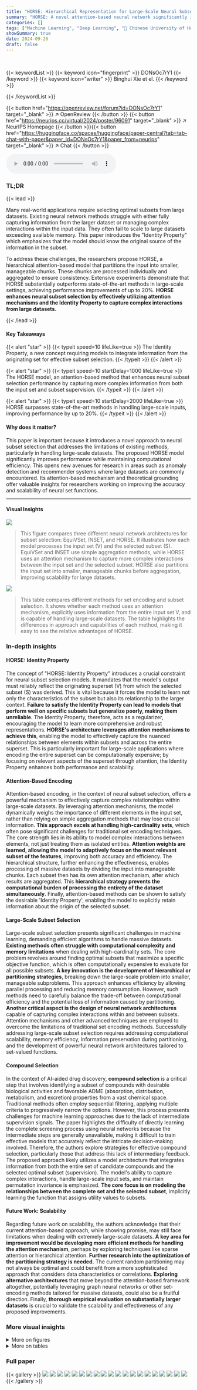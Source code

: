 ```yaml
---
title: "HORSE: Hierarchical Representation for Large-Scale Neural Subset Selection"
summary: "HORSE: A novel attention-based neural network significantly improves large-scale neural subset selection by up to 20%, addressing limitations in existing methods."
categories: []
tags: ["Machine Learning", "Deep Learning", "🏢 Chinese University of Hong Kong",]
showSummary: true
date: 2024-09-26
draft: false
---
```


<br>

{{< keywordList >}}
{{< keyword icon="fingerprint" >}} DONsOc7rY1 {{< /keyword >}}
{{< keyword icon="writer" >}} Binghui Xie et el. {{< /keyword >}}
 
{{< /keywordList >}}

{{< button href="https://openreview.net/forum?id=DONsOc7rY1" target="_blank" >}}
↗ OpenReview
{{< /button >}}
{{< button href="https://neurips.cc/virtual/2024/poster/96091" target="_blank" >}}
↗ NeurIPS Homepage
{{< /button >}}{{< button href="https://huggingface.co/spaces/huggingface/paper-central?tab=tab-chat-with-paper&paper_id=DONsOc7rY1&paper_from=neurips" target="_blank" >}}
↗ Chat
{{< /button >}}



<audio controls>
    <source src="https://ai-paper-reviewer.com/DONsOc7rY1/podcast.wav" type="audio/wav">
    Your browser does not support the audio element.
</audio>


### TL;DR


{{< lead >}}

Many real-world applications require selecting optimal subsets from large datasets.  Existing neural network methods struggle with either fully capturing information from the larger dataset or managing complex interactions within the input data.  They often fail to scale to large datasets exceeding available memory. This paper introduces the "Identity Property" which emphasizes that the model should know the original source of the information in the subset. 

To address these challenges, the researchers propose HORSE, a hierarchical attention-based model that partitions the input into smaller, manageable chunks. These chunks are processed individually and aggregated to ensure consistency. Extensive experiments demonstrate that HORSE substantially outperforms state-of-the-art methods in large-scale settings, achieving performance improvements of up to 20%. **HORSE enhances neural subset selection by effectively utilizing attention mechanisms and the Identity Property to capture complex interactions from large datasets.**

{{< /lead >}}


#### Key Takeaways

{{< alert "star" >}}
{{< typeit speed=10 lifeLike=true >}} The Identity Property, a new concept requiring models to integrate information from the originating set for effective subset selection. {{< /typeit >}}
{{< /alert >}}

{{< alert "star" >}}
{{< typeit speed=10 startDelay=1000 lifeLike=true >}} The HORSE model, an attention-based method that enhances neural subset selection performance by capturing more complex information from both the input set and subset supervision. {{< /typeit >}}
{{< /alert >}}

{{< alert "star" >}}
{{< typeit speed=10 startDelay=2000 lifeLike=true >}} HORSE surpasses state-of-the-art methods in handling large-scale inputs, improving performance by up to 20%. {{< /typeit >}}
{{< /alert >}}

#### Why does it matter?
This paper is important because it introduces a novel approach to neural subset selection that addresses the limitations of existing methods, particularly in handling large-scale datasets.  The proposed HORSE model significantly improves performance while maintaining computational efficiency. This opens new avenues for research in areas such as anomaly detection and recommender systems where large datasets are commonly encountered.  Its attention-based mechanism and theoretical grounding offer valuable insights for researchers working on improving the accuracy and scalability of neural set functions.

------
#### Visual Insights



![](https://ai-paper-reviewer.com/DONsOc7rY1/figures_1_1.jpg)

> This figure compares three different neural network architectures for subset selection: EquiVSet, INSET, and HORSE.  It illustrates how each model processes the input set (V) and the selected subset (S). EquiVSet and INSET use simple aggregation methods, while HORSE uses an attention mechanism to capture more complex interactions between the input set and the selected subset.  HORSE also partitions the input set into smaller, manageable chunks before aggregation, improving scalability for large datasets.





![](https://ai-paper-reviewer.com/DONsOc7rY1/tables_2_1.jpg)

> This table compares different methods for set encoding and subset selection.  It shows whether each method uses an attention mechanism, explicitly uses information from the entire input set V, and is capable of handling large-scale datasets.  The table highlights the differences in approach and capabilities of each method, making it easy to see the relative advantages of HORSE.





### In-depth insights


#### HORSE: Identity Property
The concept of "HORSE: Identity Property" introduces a crucial constraint for neural subset selection models.  It mandates that the model's output must reliably reflect the originating superset (V) from which the selected subset (S) was derived.  This is vital because it forces the model to learn not only the characteristics of the subset but also its relationship to the larger context.  **Failure to satisfy the Identity Property can lead to models that perform well on specific subsets but generalize poorly, making them unreliable**.  The Identity Property, therefore, acts as a regularizer, encouraging the model to learn more comprehensive and robust representations.  **HORSE's architecture leverages attention mechanisms to achieve this**, enabling the model to effectively capture the nuanced relationships between elements within subsets and across the entire superset. This is particularly important for large-scale applications where encoding the entire superset can be computationally expensive; by focusing on relevant aspects of the superset through attention, the Identity Property enhances both performance and scalability.

#### Attention-Based Encoding
Attention-based encoding, in the context of neural subset selection, offers a powerful mechanism to effectively capture complex relationships within large-scale datasets.  By leveraging attention mechanisms, the model dynamically weighs the importance of different elements in the input set, rather than relying on simple aggregation methods that may lose crucial information.  **This approach excels at handling high-cardinality sets**, which often pose significant challenges for traditional set encoding techniques.  The core strength lies in its ability to model complex interactions between elements, not just treating them as isolated entities.  **Attention weights are learned, allowing the model to adaptively focus on the most relevant subset of the features**, improving both accuracy and efficiency.  The hierarchical structure, further enhancing the effectiveness, enables processing of massive datasets by dividing the input into manageable chunks.  Each subset then has its own attention mechanism, after which results are aggregated. This **hierarchical strategy prevents the computational burden of processing the entirety of the dataset simultaneously**. Finally, attention-based methods can be shown to satisfy the desirable 'Identity Property', enabling the model to explicitly retain information about the origin of the selected subset.

#### Large-Scale Subset Selection
Large-scale subset selection presents significant challenges in machine learning, demanding efficient algorithms to handle massive datasets.  **Existing methods often struggle with computational complexity and memory limitations** when dealing with high-cardinality sets.  The core problem revolves around finding optimal subsets that maximize a specific objective function, which is often computationally expensive to evaluate for all possible subsets.  **A key innovation is the development of hierarchical or partitioning strategies**, breaking down the large-scale problem into smaller, manageable subproblems. This approach enhances efficiency by allowing parallel processing and reducing memory consumption. However, such methods need to carefully balance the trade-off between computational efficiency and the potential loss of information caused by partitioning.  **Another critical aspect is the design of neural network architectures** capable of capturing complex interactions within and between subsets. Attention mechanisms and other advanced techniques are employed to overcome the limitations of traditional set encoding methods.  Successfully addressing large-scale subset selection requires addressing computational scalability, memory efficiency, information preservation during partitioning, and the development of powerful neural network architectures tailored to set-valued functions.

#### Compound Selection
In the context of AI-aided drug discovery, **compound selection** is a critical step that involves identifying a subset of compounds with desirable biological activities and favorable ADME (absorption, distribution, metabolism, and excretion) properties from a vast chemical space.  Traditional methods often employ sequential filtering, applying multiple criteria to progressively narrow the options. However, this process presents challenges for machine learning approaches due to the lack of intermediate supervision signals. The paper highlights the difficulty of directly learning the complete screening process using neural networks because the intermediate steps are generally unavailable, making it difficult to train effective models that accurately reflect the intricate decision-making involved.  Therefore, the authors explore strategies for effective compound selection, particularly those that address this lack of intermediary feedback. The proposed approach likely utilizes a model architecture that integrates information from both the entire set of candidate compounds and the selected optimal subset (supervision). The model's ability to capture complex interactions, handle large-scale input sets, and maintain permutation invariance is emphasized.  **The core focus is on modeling the relationships between the complete set and the selected subset**, implicitly learning the function that assigns utility values to subsets.

#### Future Work: Scalability
Regarding future work on scalability, the authors acknowledge that their current attention-based approach, while showing promise, may still face limitations when dealing with extremely large-scale datasets.  **A key area for improvement would be developing more efficient methods for handling the attention mechanism**, perhaps by exploring techniques like sparse attention or hierarchical attention.  **Further research into the optimization of the partitioning strategy is needed.**  The current random partitioning may not always be optimal and could benefit from a more sophisticated approach that considers data characteristics or correlations.  **Exploring alternative architectures** that move beyond the attention-based framework altogether, potentially leveraging graph neural networks or other set-encoding methods tailored for massive datasets, could also be a fruitful direction.  Finally, **thorough empirical evaluation on substantially larger datasets** is crucial to validate the scalability and effectiveness of any proposed improvements.


### More visual insights

<details>
<summary>More on figures
</summary>


![](https://ai-paper-reviewer.com/DONsOc7rY1/figures_5_1.jpg)

> This figure shows the architecture of the HORSE model, highlighting its ability to maintain permutation invariance and satisfy the Identity Property.  The left side illustrates how the model processes input sets, showing that regardless of the order of elements (permutation invariance), the model consistently generates the same output.  The Identity Property is represented by the dashed lines showing the consistent output despite the model being fed both the selected subset and its origin set.  The right side provides a legend explaining the symbols used in the diagram, clearly depicting the distinct stages of the model: the input sets, the attention mechanisms, and the final aggregation that ensures the desired properties are achieved.


![](https://ai-paper-reviewer.com/DONsOc7rY1/figures_8_1.jpg)

> This figure compares three different methods (HORSE, INSET, and Set Transformer) on their ability to perform subset selection tasks on three different datasets. The left two graphs show how performance changes as the size of the dataset increases for two datasets (Two-Moons and Gaussian). The right graph examines how well the methods perform when the dataset is split into different numbers of partitions, which tests the scalability of the algorithms.


</details>




<details>
<summary>More on tables
</summary>


![](https://ai-paper-reviewer.com/DONsOc7rY1/tables_6_1.jpg)
> This table presents the performance of different models on a product recommendation task across 12 different product categories.  The performance is measured using a metric (not specified in this excerpt).  The best and second-best results for each category are highlighted.  Set Transformer is abbreviated as 'Set-T' due to space constraints.

![](https://ai-paper-reviewer.com/DONsOc7rY1/tables_6_2.jpg)
> This table presents the performance of different methods (Random, PGM, DeepSet, Set Transformer, EquiVSet, INSET, and HORSE) on two synthetic datasets: Two-Moons and Gaussian Mixture.  The Mean Jaccard Coefficient (MJC) is used as the evaluation metric, representing the similarity between the predicted and true subsets.  Higher MJC values indicate better performance.  The results show that HORSE achieves the highest MJC scores on both datasets, outperforming the other methods.

![](https://ai-paper-reviewer.com/DONsOc7rY1/tables_7_1.jpg)
> This table presents the results of compound selection tasks using various methods, including HORSE and several baselines.  The best performing method for each dataset is shown in bold.  The table shows that HORSE significantly outperforms the baselines in most of the tasks, demonstrating its effectiveness in handling large scale compound selection problems.

![](https://ai-paper-reviewer.com/DONsOc7rY1/tables_16_1.jpg)
> This table presents the performance of different models on a product recommendation task across 12 different product categories.  The models' performance is measured using a metric (not explicitly defined in the excerpt).  The best and second-best results for each category are highlighted.  Set Transformer is abbreviated as 'Set-T' due to space constraints.

![](https://ai-paper-reviewer.com/DONsOc7rY1/tables_17_1.jpg)
> This table presents the performance of the proposed HORSE model and several baseline models on four set anomaly detection tasks (Double MNIST, CelebA, F-MNIST, and CIFAR-10).  The performance metric used is not explicitly stated in the provided caption but can be inferred from the context of the paper.  The results show that HORSE consistently outperforms the baselines across all four datasets, demonstrating its effectiveness in set anomaly detection tasks.

![](https://ai-paper-reviewer.com/DONsOc7rY1/tables_18_1.jpg)
> This table presents the results of an ablation study on the impact of the number of Monte Carlo samples (k) on the performance of the proposed HORSE model.  It compares the performance of HORSE with different values of k (2, 4, 6, 8, 10) against the best-performing baseline models for the 'Media' and 'Safety' product categories in a product recommendation task. The table shows that increasing k generally improves performance, but the effect diminishes beyond a certain point.

</details>




### Full paper

{{< gallery >}}
<img src="https://ai-paper-reviewer.com/DONsOc7rY1/1.png" class="grid-w50 md:grid-w33 xl:grid-w25" />
<img src="https://ai-paper-reviewer.com/DONsOc7rY1/2.png" class="grid-w50 md:grid-w33 xl:grid-w25" />
<img src="https://ai-paper-reviewer.com/DONsOc7rY1/3.png" class="grid-w50 md:grid-w33 xl:grid-w25" />
<img src="https://ai-paper-reviewer.com/DONsOc7rY1/4.png" class="grid-w50 md:grid-w33 xl:grid-w25" />
<img src="https://ai-paper-reviewer.com/DONsOc7rY1/5.png" class="grid-w50 md:grid-w33 xl:grid-w25" />
<img src="https://ai-paper-reviewer.com/DONsOc7rY1/6.png" class="grid-w50 md:grid-w33 xl:grid-w25" />
<img src="https://ai-paper-reviewer.com/DONsOc7rY1/7.png" class="grid-w50 md:grid-w33 xl:grid-w25" />
<img src="https://ai-paper-reviewer.com/DONsOc7rY1/8.png" class="grid-w50 md:grid-w33 xl:grid-w25" />
<img src="https://ai-paper-reviewer.com/DONsOc7rY1/9.png" class="grid-w50 md:grid-w33 xl:grid-w25" />
<img src="https://ai-paper-reviewer.com/DONsOc7rY1/10.png" class="grid-w50 md:grid-w33 xl:grid-w25" />
<img src="https://ai-paper-reviewer.com/DONsOc7rY1/11.png" class="grid-w50 md:grid-w33 xl:grid-w25" />
<img src="https://ai-paper-reviewer.com/DONsOc7rY1/12.png" class="grid-w50 md:grid-w33 xl:grid-w25" />
<img src="https://ai-paper-reviewer.com/DONsOc7rY1/13.png" class="grid-w50 md:grid-w33 xl:grid-w25" />
<img src="https://ai-paper-reviewer.com/DONsOc7rY1/14.png" class="grid-w50 md:grid-w33 xl:grid-w25" />
<img src="https://ai-paper-reviewer.com/DONsOc7rY1/15.png" class="grid-w50 md:grid-w33 xl:grid-w25" />
<img src="https://ai-paper-reviewer.com/DONsOc7rY1/16.png" class="grid-w50 md:grid-w33 xl:grid-w25" />
<img src="https://ai-paper-reviewer.com/DONsOc7rY1/17.png" class="grid-w50 md:grid-w33 xl:grid-w25" />
<img src="https://ai-paper-reviewer.com/DONsOc7rY1/18.png" class="grid-w50 md:grid-w33 xl:grid-w25" />
<img src="https://ai-paper-reviewer.com/DONsOc7rY1/19.png" class="grid-w50 md:grid-w33 xl:grid-w25" />
<img src="https://ai-paper-reviewer.com/DONsOc7rY1/20.png" class="grid-w50 md:grid-w33 xl:grid-w25" />
{{< /gallery >}}